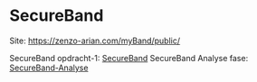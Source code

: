 # SecureBand
Site: https://zenzo-arian.com/myBand/public/

SecureBand opdracht-1: [SecureBand] 
SecureBand Analyse fase: [SecureBand-Analyse] 

[SecureBand]: <SecureBand -Zenzo.pdf>


[SecureBand-Analyse]: <SecureBand-AnalyseFase-Zenzo.pdf>
